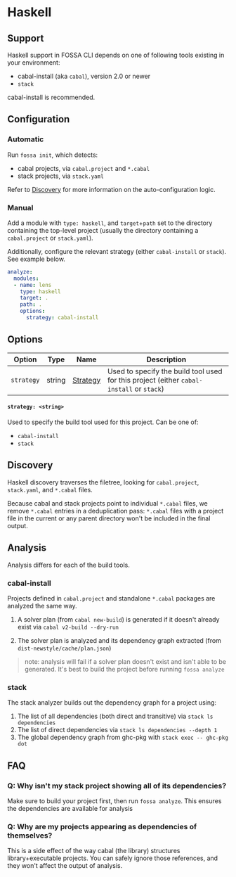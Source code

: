 # Haskell

## Support

Haskell support in FOSSA CLI depends on one of following tools existing in your
environment:

- cabal-install (aka `cabal`), version 2.0 or newer
- `stack`

cabal-install is recommended.

## Configuration

### Automatic 

Run `fossa init`, which detects:
 
- cabal projects, via `cabal.project` and `*.cabal`
- stack projects, via `stack.yaml`

Refer to [Discovery](#Discovery) for more information on the auto-configuration
logic.

### Manual

Add a module with `type: haskell`, and `target`+`path` set to the directory
containing the top-level project (usually the directory containing a
`cabal.project` or `stack.yaml`).

Additionally, configure the relevant strategy (either `cabal-install` or
`stack`). See example below.

```yaml
analyze:
  modules:
  - name: lens
    type: haskell
    target: .
    path: .
    options:
      strategy: cabal-install
```

## Options

| Option     | Type   | Name                         | Description                                                                              |
| ---------- | :----: | ---------------------------- | ---------------------------------------------------------------------------------------- |
| `strategy` | string | [Strategy](#strategy-string) | Used to specify the build tool used for this project (either `cabal-install` or `stack`) |


#### `strategy: <string>` 

Used to specify the build tool used for this project. Can be one of:

- `cabal-install`
- `stack`

## Discovery

Haskell discovery traverses the filetree, looking for `cabal.project`,
`stack.yaml`, and `*.cabal` files.

Because cabal and stack projects point to individual `*.cabal` files, we remove
`*.cabal` entries in a deduplication pass: `*.cabal` files with a project file
in the current or any parent directory won't be included in the final output.

## Analysis

Analysis differs for each of the build tools.

### cabal-install

Projects defined in `cabal.project` and standalone `*.cabal` packages are
analyzed the same way.

1. A solver plan (from `cabal new-build`) is generated if it doesn't already
exist via `cabal v2-build --dry-run`

2. The solver plan is analyzed and its dependency graph extracted (from `dist-newstyle/cache/plan.json`)

> note: analysis will fail if a solver plan doesn't exist and isn't able to be
generated. It's best to build the project before running `fossa analyze`

### stack

The stack analyzer builds out the dependency graph for a project using:

1. The list of all dependencies (both direct and transitive) via `stack ls dependencies`
2. The list of direct dependencies via `stack ls dependencies --depth 1`
3. The global dependency graph from ghc-pkg with `stack exec -- ghc-pkg dot`

## FAQ

### Q: Why isn't my stack project showing all of its dependencies?

Make sure to build your project first, then run `fossa analyze`. This ensures
the dependencies are available for analysis

### Q: Why are my projects appearing as dependencies of themselves?

This is a side effect of the way cabal (the library) structures
library+executable projects. You can safely ignore those references, and
they won't affect the output of analysis.
